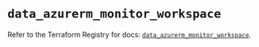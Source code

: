 # `data_azurerm_monitor_workspace`

Refer to the Terraform Registry for docs: [`data_azurerm_monitor_workspace`](https://registry.terraform.io/providers/hashicorp/azurerm/3.104.0/docs/data-sources/monitor_workspace).
